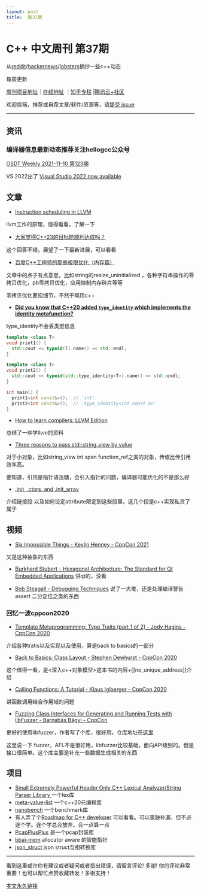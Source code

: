 ```yaml
---
layout: post
title:  第37期
---
```


# C++ 中文周刊 第37期

从[reddit](https://www.reddit.com/r/cpp/)/[hackernews](https://news.ycombinator.com/)/[lobsters](https://lobste.rs/)摘抄一些c++动态

每周更新

[周刊项目地址](https://github.com/wanghenshui/cppweeklynews)｜[在线地址](https://wanghenshui.github.io/cppweeklynews/) ｜[知乎专栏](https://www.zhihu.com/column/jieyaren) |[腾讯云+社区](https://cloud.tencent.com/developer/column/92884)

欢迎投稿，推荐或自荐文章/软件/资源等，请[提交 issue](https://github.com/wanghenshui/cppweeklynews/issues)

---

## 资讯

###  编译器信息最新动态推荐关注hellogcc公众号

[OSDT Weekly 2021-11-10 第123期](https://github.com/hellogcc/osdt-weekly/blob/master/weekly/2021-11-10.md)

VS 2022出了 [Visual Studio 2022 now available](https://devblogs.microsoft.com/visualstudio/visual-studio-2022-now-available/)

## 文章

- [Instruction scheduling in LLVM](https://zhuanlan.zhihu.com/p/360364235)

llvm工作的原理，值得看看，了解一下

- [大家觉得C++23的目标能顺利达成吗？](https://www.zhihu.com/question/475282755/answer/2209455717)

这个回答不错，展望了一下最新进展，可以看看

- [百度C++工程师的那些极限优化（内存篇）](https://mp.weixin.qq.com/s?__biz=Mzg5MjU0NTI5OQ==&mid=2247489076&idx=1&sn=748bf716d94d5ed2739ea8a9385cd4a6&chksm=c03d2648f74aaf5e11298cf450c3453a273eb6d2161bc90e411b6d62fa0c1b96a45e411af805&token=1987775079&lang=zh_CN&scene=21#wechat_redirect)

文章中的点子有点意思，比如string的resize_uninitialized ，各种字符串操作的零拷贝优化，pb零拷贝优化，应用控制内存碎片等等

零拷贝优化要扣细节，不然干嘛用c++

- [**Did you know that C++20 added `type_identity` which implements the identity metafunction?** ](https://github.com/QuantlabFinancial/cpp_tip_of_the_week/)

type_identity不会丢类型信息

```c++
template <class T>
void print1() {
  std::cout << typeid(T).name() << std::endl;
}

template <class T>
void print2() {
  std::cout << typeid(std::type_identity<T>).name() << std::endl;
}

int main() {
  print1<int const&>();  // 'int'
  print2<int const&>();  // 'type_identity<int const &>'
}
```

- [How to learn compilers: LLVM Edition](https://lowlevelbits.org/how-to-learn-compilers-llvm-edition/)

总结了一些学llvm的资料

- [Three reasons to pass std::string_view by value](https://quuxplusone.github.io/blog/2021/11/09/pass-string-view-by-value/)

对于小对象，比如string_view int span function_ref之类的对象，传值比传引用效率高。

要知道，引用是指针语法糖，会引入指针的问题，编译器可能优化的不是那么好

- [.init, .ctors, and .init_array](https://maskray.me/blog/2021-11-07-init-ctors-init-array)

介绍链接段 以及如何设定attribute限定到这些段里。这几个段是c++实现私货了属于

## 视频

- [Six Impossible Things - Kevlin Henney - CppCon 2021](https://www.youtube.com/watch?v=YoaZzIZFErI)

又是这种抽象的东西

- [Burkhard Stubert - Hexagonal Architecture: The Standard for Qt Embedded Applications](https://www.youtube.com/watch?v=zveTF5AuFYI) 讲qt的，没看

- [Bob Steagall - Debugging Techniques](https://www.youtube.com/watch?v=LBs3RqyKI5c) 说了一大堆，还是处理编译警告 assert 二分定位之类的东西



### 回忆一波cppcon2020

- [Template Metaprogramming: Type Traits (part 1 of 2) - Jody Hagins - CppCon 2020](https://www.youtube.com/watch?v=tiAVWcjIF6o&list=PLHTh1InhhwT6DdPY3CPxayypP5DXek_vG)

介绍各种tratis以及实现以及使用，算是back to basics的一部分

- [Back to Basics: Class Layout - Stephen Dewhurst - CppCon 2020](https://www.youtube.com/watch?v=SShSV_iV1Ko&list=PLHTh1InhhwT6DdPY3CPxayypP5DXek_vG&index=4)

这个值得一看，是<深入c++对象模型>这本书的内容+[[no_unique_address]]介绍

- [Calling Functions: A Tutorial - Klaus Iglberger - CppCon 2020](https://www.youtube.com/watch?v=GydNMuyQzWo&list=PLHTh1InhhwT6DdPY3CPxayypP5DXek_vG&index=7)

讲函数调用结合作用域的问题

- [Fuzzing Class Interfaces for Generating and Running Tests with libFuzzer - Barnabás Bágyi - CppCon](https://www.youtube.com/watch?v=TtPXYPJ5_eE)

更好的使用libfuzzer，作者写了个库，很好用，仓库地址在[这里](https://gitlab.com/wilzegers/autotest/)

这里说一下 fuzzer，AFL不是很好用，libfuzzer比较基础，面向API级别的。但是接口很简单。这个库主要是补充一些数据生成相关的东西

## 项目

- [Small Extremely Powerful Header Only C++ Lexical Analyzer/String Parser Library ](https://github.com/Jaysmito101/lexpp ) 一个lex库
- [meta-value-list](https://github.com/netcan/meta-value-list) 一个c++20元编程库
- [nanobench](https://github.com/martinus/nanobench) 一个benchmark库
- 有人弄了个[Roadmap for C++ developer](https://github.com/salmer/CppDeveloperRoadmap/blob/main/English/README.md) 可以看看。可以查缺补漏，但不必逐个学。逐个学总会放弃。会一点算一点
- [PcapPlusPlus](https://github.com/seladb/PcapPlusPlus/tree/v21.11) 是一个pcap封装库
- [bbai-mem](https://github.com/rnburn/bbai-mem) allocator aware 的智能指针
- [json_struct](https://github.com/jorgen/json_struct) json struct互相转换库

---

看到这里或许你有建议或者疑问或者指出错误，请留言评论! 多谢!  你的评论非常重要！也可以帮忙点赞收藏转发！多谢支持！

[本文永久链接](https://wanghenshui.github.io/cppweeklynews/posts/037.html)

